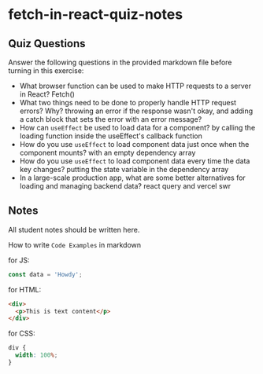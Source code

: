 # fetch-in-react-quiz-notes

## Quiz Questions

Answer the following questions in the provided markdown file before turning in this exercise:

- What browser function can be used to make HTTP requests to a server in React?
  Fetch()
- What two things need to be done to properly handle HTTP request errors? Why?
  throwing an error if the response wasn't okay, and adding a catch block that sets the error with an error message?
- How can `useEffect` be used to load data for a component?
  by calling the loading function inside the useEffect's callback function
- How do you use `useEffect` to load component data just once when the component mounts?
  with an empty dependency array
- How do you use `useEffect` to load component data every time the data key changes?
  putting the state variable in the dependency array
- In a large-scale production app, what are some better alternatives for loading and managing backend data?
  react query and vercel swr

## Notes

All student notes should be written here.

How to write `Code Examples` in markdown

for JS:

```javascript
const data = 'Howdy';
```

for HTML:

```html
<div>
  <p>This is text content</p>
</div>
```

for CSS:

```css
div {
  width: 100%;
}
```
